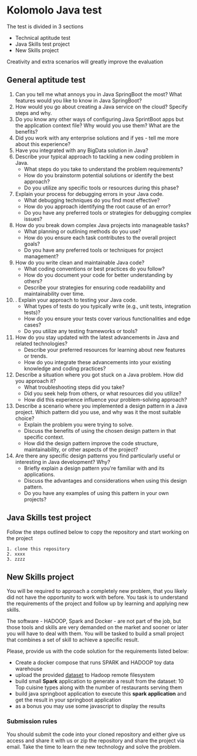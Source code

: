 # Kolomolo Java test

The test is divided in 3 sections
- Technical aptitude test
- Java Skills test project
- New Skills project

Creativity and extra scenarios will greatly improve the evaluation

## General aptitude test

1. Can you tell me what annoys you in Java SpringBoot the most? What features would you like to know in Java SpringBoot?
1. How would you go about creating a Java service on the cloud? Specify steps and why.
1. Do you know any other ways of configuring Java SprintBoot apps but the application context file? Why would you use them? What are the benefits?
1. Did you work with any enterprise solutions and if yes - tell me more about this experience?
1. Have you integrated with any BigData solution in Java?
1. Describe your typical approach to tackling a new coding problem in Java.
   - What steps do you take to understand the problem requirements?
   - How do you brainstorm potential solutions or identify the best approach?
   - Do you utilize any specific tools or resources during this phase?
1. Explain your process for debugging errors in your Java code.
   -  What debugging techniques do you find most effective?
   - How do you approach identifying the root cause of an error?
   - Do you have any preferred tools or strategies for debugging complex issues?
1. How do you break down complex Java projects into manageable tasks?
   - What planning or outlining methods do you use?
   - How do you ensure each task contributes to the overall project goals?
   - Do you have any preferred tools or techniques for project management?
1. How do you write clean and maintainable Java code?
   - What coding conventions or best practices do you follow?
   - How do you document your code for better understanding by others?
   - Describe your strategies for ensuring code readability and maintainability over time.
1. . Explain your approach to testing your Java code.
   - What types of tests do you typically write (e.g., unit tests, integration tests)?
   - How do you ensure your tests cover various functionalities and edge cases?
   - Do you utilize any testing frameworks or tools?
1. How do you stay updated with the latest advancements in Java and related technologies?
   - Describe your preferred resources for learning about new features or trends.
   - How do you integrate these advancements into your existing knowledge and coding practices?
1. Describe a situation where you got stuck on a Java problem. How did you approach it?
   - What troubleshooting steps did you take?
   - Did you seek help from others, or what resources did you utilize?
   - How did this experience influence your problem-solving approach?
1. Describe a scenario where you implemented a design pattern in a Java project. Which pattern did you use, and why was it the most suitable choice?
   - Explain the problem you were trying to solve.
   - Discuss the benefits of using the chosen design pattern in that specific context.
   - How did the design pattern improve the code structure, maintainability, or other aspects of the project?
1. Are there any specific design patterns you find particularly useful or interesting in Java development? Why?
   - Briefly explain a design pattern you're familiar with and its applications.
   - Discuss the advantages and considerations when using this design pattern.
   - Do you have any examples of using this pattern in your own projects?

## Java Skills test project

Follow the steps outlined below to copy the repository and 
start working on the project
```
1. clone this repository
2. xxxx
3. zzzz
```

## New Skills project

You will be required to approach a completely new problem, that you likely did not have the opportunity to work with before.
You task is to understand the requirements of the project and follow up by learning and applying new skills.

The software - HADOOP, Spark and Docker - are not part of the job, but those tools and skills are very demanded on the market
and sooner or later you will have to deal with them. You will be tasked to build a small project that combines a set of skill
to achieve a specific result.

Please, provide us with the code solution for the requirements listed below:

- Create a docker compose that runs SPARK and HADOOP toy data warehouse
- upload the provided [dataset](https://github.com/alexkolomolo/javatest/blob/main/data/foodhub_order.csv) to Hadoop remote filesystem
- build small __Spark__ application to generate a result from the dataset: 10 Top cuisine types along with the number of restaurants serving them
- build java springboot application to execute this __spark application__ and get the result in your springboot application
- as a bonus you may use some javascript to display the results

### Submission rules

You should submit the code into your cloned repository and either give us access and share it with us or zip the repository and share
the project via email. Take the time to learn the new technology and solve the problem.
